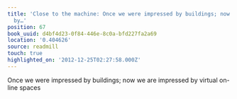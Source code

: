 ```yaml
---
title: 'Close to the machine: Once we were impressed by buildings; now we are impressed
  by…'
position: 67
book_uuid: d4bf4d23-0f84-446e-8c0a-bfd227fa2a69
location: '0.404626'
source: readmill
touch: true
highlighted_on: '2012-12-25T02:27:58.000Z'
---
```


Once we were impressed by buildings; now we are impressed by virtual on-line spaces